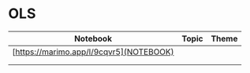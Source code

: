# OLS
| Notebook | Topic | Theme |
|----------|----------|----------|
|  [https://marimo.app/l/9cqvr5](NOTEBOOK)|  |  |
|  |  |  |
|  |  |  |
